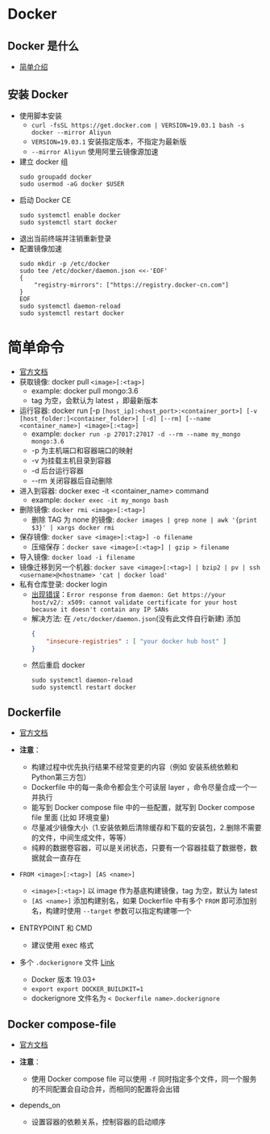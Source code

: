 # Docker 

## Docker 是什么
- [简单介绍](https://juejin.im/post/5b260ec26fb9a00e8e4b031a)

## 安装 Docker
- 使用脚本安装
    - `curl -fsSL https://get.docker.com | VERSION=19.03.1 bash -s docker --mirror Aliyun`
    - `VERSION=19.03.1` 安装指定版本，不指定为最新版
    - `--mirror Aliyun` 使用阿里云镜像源加速
- 建立 docker 组
    ```shell
    sudo groupadd docker
    sudo usermod -aG docker $USER
    ```
- 启动 Docker CE
    ```sheji
    sudo systemctl enable docker
    sudo systemctl start docker
    ```
- 退出当前终端并注销重新登录
- 配置镜像加速
    ```
    sudo mkdir -p /etc/docker
    sudo tee /etc/docker/daemon.json <<-'EOF'
    {
        "registry-mirrors": ["https://registry.docker-cn.com"]
    }
    EOF
    sudo systemctl daemon-reload
    sudo systemctl restart docker
    ```

# 简单命令
- [官方文档](https://docs.docker.com/engine/reference/commandline/cli/)
- 获取镜像: docker pull `<image>[:<tag>]`
    - example: docker pull mongo:3.6
    - tag 为空，会默认为 latest ，即最新版本
- 运行容器: docker run [-p `[host_ip]:<host_port>:<container_port>] [-v [host_folder:]<container_folder>] [-d] [--rm] [--name <container_name>] <image>[:<tag>]`
    - example: `docker run -p 27017:27017 -d --rm --name my_mongo mongo:3.6`
    - -p 为主机端口和容器端口的映射
    - -v 为挂载主机目录到容器
    - -d 后台运行容器
    - --rm 关闭容器后自动删除
- 进入到容器: docker exec -it <container_name> command
    - example: `docker exec -it my_mongo bash`
- 删除镜像: `docker rmi <image>[:<tag>]`
    - 删除 TAG 为 none 的镜像: `docker images | grep none | awk '{print $3}' | xargs docker rmi`
- 保存镜像: `docker save <image>[:<tag>] -o filename`
    - 压缩保存：`docker save <image>[:<tag>] | gzip > filename`
- 导入镜像: `docker load -i filename`
- 镜像迁移到另一个机器: `docker save <image>[:<tag>] | bzip2 | pv | ssh <username>@<hostname> 'cat | docker load'`
- 私有仓库登录: docker login
    - [出现错误](https://stackoverflow.com/questions/42211380/add-insecure-registry-to-docker)：`Error response from daemon: Get https://your host/v2/: x509: cannot validate certificate for your host because it doesn't contain any IP SANs`
    - 解决方法: 在 `/etc/docker/daemon.json`(没有此文件自行新建) 添加
        ```json
        {
            "insecure-registries" : [ "your docker hub host" ]
        }
        ```
    - 然后重启 docker
        ```shell
        sudo systemctl daemon-reload
        sudo systemctl restart docker
        ```


## Dockerfile
- [官方文档](https://docs.docker.com/engine/reference/builder/)

- **注意**：
    - 构建过程中优先执行结果不经常变更的内容（例如 安装系统依赖和Python第三方包）
    - Dockerfile 中的每一条命令都会生个可读层 layer ，命令尽量合成一个一并执行
    - 能写到 Docker compose file 中的一些配置，就写到 Docker compose file 里面 (比如 环境变量)
    - 尽量减少镜像大小（1.安装依赖后清除缓存和下载的安装包，2.删除不需要的文件，中间生成文件，等等）
    - 纯粹的数据卷容器，可以是关闭状态，只要有一个容器挂载了数据卷，数据就会一直存在

- `FROM <image>[:<tag>] [AS <name>]`
    - `<image>[:<tag>]` 以 image 作为基底构建镜像，tag 为空，默认为 latest
    - `[AS <name>]` 添加构建别名，如果 Dockerfile 中有多个 `FROM` 即可添加别名，构建时使用 `--target` 参数可以指定构建哪一个 
- ENTRYPOINT 和 CMD
    - 建议使用 exec 格式
    
- 多个 `.dockerignore` 文件 [Link](https://github.com/moby/moby/issues/12886#issuecomment-480575928)
    - Docker 版本 19.03+
    - `export export DOCKER_BUILDKIT=1`
    - dockerignore 文件名为 `< Dockerfile name>.dockerignore`



## Docker compose-file
- [官方文档](https://docs.docker.com/compose/compose-file/)

- **注意**：
    - 使用 Docker compose file 可以使用 `-f` 同时指定多个文件，同一个服务的不同配置会自动合并，而相同的配置将会出错

- depends_on
    - 设置容器的依赖关系，控制容器的启动顺序
